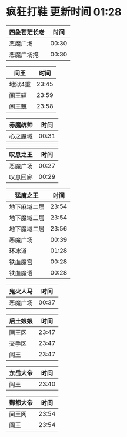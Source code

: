 # 疯狂打鞋 更新时间 01:28

| 四象苍茫长老   | 时间    |
|--------|-------|
| 恶魔广场 | 00:30 |
| 恶魔广场掩 | 00:30 |

| 间王   | 时间    |
|--------|-------|
| 地狱4重 | 23:45 |
| 间王辐 | 23:59 |
| 间王兢 | 23:58 |

| 赤魔统帅   | 时间    |
|--------|-------|
| 心之魔域 | 00:31 |

| 叹息之王   | 时间    |
|--------|-------|
| 恶魔广场 | 00:27 |
| 叹息回廊 | 00:29 |

| 猛魔之王   | 时间    |
|--------|-------|
| 地下麻域二层 | 23:54 |
| 地下魔域二层 | 23:54 |
| 地下魔域二居 | 23:56 |
| 恶魔广场 | 00:39 |
| 环冰道 | 01:28 |
| 铁血魔宫 | 00:28 |
| 铁血魔语 | 00:28 |

| 鬼火人马   | 时间    |
|--------|-------|
| 恶魔广场 | 00:37 |

| 后土娘娘   | 时间    |
|--------|-------|
| 画王区 | 23:47 |
| 交手区 | 23:47 |
| 阎王 | 23:47 |

| 东岳大帝   | 时间    |
|--------|-------|
| 阎王 | 23:40 |

| 酆都大帝   | 时间    |
|--------|-------|
| 间王网 | 23:54 |
| 阎王 | 23:54 |
